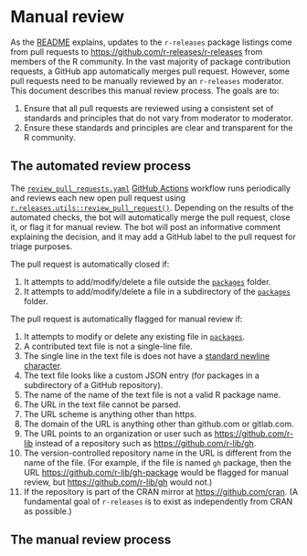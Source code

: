 # Manual review

As the [README](https://github.com/r-releases/help/blob/main/README.md) explains, updates to the `r-releases` package listings come from pull requests to https://github.com/r-releases/r-releases from members of the R community. In the vast majority of package contribution requests, a GitHub app automatically merges pull request. However, some pull requests need to be manually reviewed by an `r-releases` moderator. This document describes this manual review process. The goals are to:

1. Ensure that all pull requests are reviewed using a consistent set of standards and principles that do not vary from moderator to moderator.
2. Ensure these standards and principles are clear and transparent for the R community.

## The automated review process

The [`review_pull_requests.yaml`](https://github.com/r-releases/r-releases.r-universe.dev/blob/main/.github/workflows/review_pull_requests.yaml) [GitHub Actions](https://docs.github.com/en/actions/learn-github-actions/understanding-github-actions) workflow runs periodically and reviews each new open pull request using [`r.releases.utils::review_pull_request()`](https://github.com/r-releases/r.releases.utils/blob/main/R/review_pull_request.R). Depending on the results of the automated checks, the bot will automatically merge the pull request, close it, or flag it for manual review. The bot will post an informative comment explaining the decision, and it may add a GitHub label to the pull request for triage purposes.

The pull request is automatically closed if:

1. It attempts to add/modify/delete a file outside the [`packages`](https://github.com/r-releases/r-releases/tree/main/packages) folder.
1. It attempts to add/modify/delete a file in a subdirectory of the [`packages`](https://github.com/r-releases/r-releases/tree/main/packages) folder.

The pull request is automatically flagged for manual review if:

1. It attempts to modify or delete any existing file in [`packages`](https://github.com/r-releases/r-releases/tree/main/packages).
1. A contributed text file is not a single-line file.
1. The single line in the text file is does not have a [standard newline character](https://stackoverflow.com/questions/729692/why-should-text-files-end-with-a-newline).
1. The text file looks like a custom JSON entry (for packages in a subdirectory of a GitHub repository).
1. The name of the name of the text file is not a valid R package name.
1. The URL in the text file cannot be parsed.
1. The URL scheme is anything other than https.
1. The domain of the URL is anything other than github.com or gitlab.com.
1. The URL points to an organization or user such as https://github.com/r-lib instead of a repository such as https://github.com/r-lib/gh.
1. The version-controlled repository name in the URL is different from the name of the file. (For example, if the file is named `gh` package, then the URL https://github.com/r-lib/gh-package would be flagged for manual review, but https://github.com/r-lib/gh would not.)
1. If the repository is part of the CRAN mirror at https://github.com/cran. (A fundamental goal of `r-releases` is to exist as independently from CRAN as possible.) 

## The manual review process


